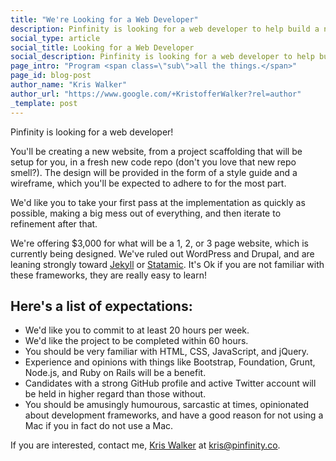 ```yaml
---
title: "We're Looking for a Web Developer"
description: Pinfinity is looking for a web developer to help build a new web property.
social_type: article
social_title: Looking for a Web Developer
social_description: Pinfinity is looking for a web developer to help build a new web property.
page_intro: "Program <span class=\"sub\">all the things.</span>"
page_id: blog-post
author_name: "Kris Walker"
author_url: "https://www.google.com/+KristofferWalker?rel=author"
_template: post
---
```


Pinfinity is looking for a web developer!

You'll be creating a new website, from a project scaffolding that will be setup for you, in a fresh new code repo (don't you love that new repo smell?). The design will be provided in the form of a style guide and a wireframe, which you'll be expected to adhere to for the most part.

We'd like you to take your first pass at the implementation as quickly as possible, making a big mess out of everything, and then iterate to refinement after that.

We're offering $3,000 for what will be a 1, 2, or 3 page website, which is currently being designed. We've ruled out WordPress and Drupal, and are leaning strongly toward [Jekyll](http://jekyllrb.com/) or [Statamic](http://www.statamic.com/). It's Ok if you are not familiar with these frameworks, they are really easy to learn!

## Here's a list of expectations:
- We'd like you to commit to at least 20 hours per week.
- We'd like the project to be completed within 60 hours.
- You should be very familiar with HTML, CSS, JavaScript, and jQuery.
- Experience and opinions with things like Bootstrap, Foundation, Grunt, Node.js, and Ruby on Rails will be a benefit.
- Candidates with a strong GitHub profile and active Twitter account will be held in higher regard than those without.
- You should be amusingly humourous, sarcastic at times, opinionated about development frameworks, and have a good reason for not using a Mac if you in fact do not use a Mac.

If you are interested, contact me, [Kris Walker](https://twitter.com/kixxauth) at [kris@pinfinity.co](mailto:kris@pinfinity.co).
